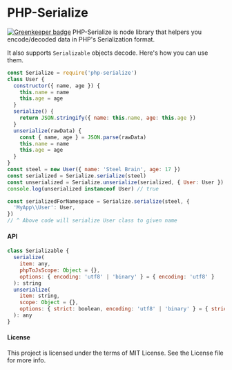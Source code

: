 # PHP-Serialize

[![Greenkeeper badge](https://badges.greenkeeper.io/steelbrain/php-serialize.svg)](https://greenkeeper.io/)
PHP-Serialize is node library that helpers you encode/decoded data in PHP's Serialization format.

It also supports `Serializable` objects decode. Here's how you can use them.

```js
const Serialize = require('php-serialize')
class User {
  constructor({ name, age }) {
    this.name = name
    this.age = age
  }
  serialize() {
    return JSON.stringify({ name: this.name, age: this.age })
  }
  unserialize(rawData) {
    const { name, age } = JSON.parse(rawData)
    this.name = name
    this.age = age
  }
}
const steel = new User({ name: 'Steel Brain', age: 17 })
const serialized = Serialize.serialize(steel)
const unserialized = Serialize.unserialize(serialized, { User: User }) // Passing available classes
console.log(unserialized instanceof User) // true

const serializedForNamespace = Serialize.serialize(steel, {
  'MyApp\\User': User,
})
// ^ Above code will serialize User class to given name
```

#### API

```js
class Serializable {
  serialize(
    item: any,
    phpToJsScope: Object = {},
    options: { encoding: 'utf8' | 'binary' } = { encoding: 'utf8' }
  ): string
  unserialize(
    item: string,
    scope: Object = {},
    options: { strict: boolean, encoding: 'utf8' | 'binary' } = { strict: false, encoding: 'utf8' }
  ): any
}
```

#### License

This project is licensed under the terms of MIT License. See the License file for more info.
